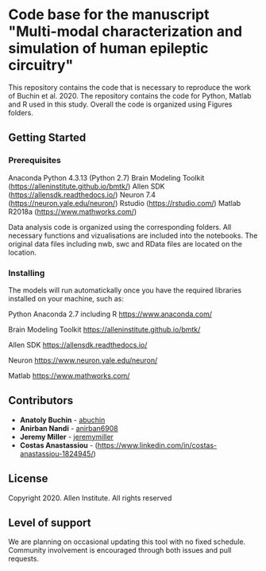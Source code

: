 # Code base for the manuscript "Multi-modal characterization and simulation of human epileptic circuitry"

This repository contains the code that is necessary to reproduce the work of Buchin et al. 2020. The repository contains the code for Python, Matlab and R used in this study. Overall the code is organized using Figures folders.

## Getting Started

### Prerequisites

Anaconda Python 4.3.13 (Python 2.7)
Brain Modeling Toolkit (https://alleninstitute.github.io/bmtk/)
Allen SDK (https://allensdk.readthedocs.io/)
Neuron 7.4 (https://neuron.yale.edu/neuron/)
Rstudio (https://rstudio.com/)
Matlab R2018a (https://www.mathworks.com/)


Data analysis code is organized using the corresponding folders. All necessary functions and vizualisations are included into the notebooks. The original data files including nwb, swc and RData files are located on the location.


### Installing

The models will run automatickally once you have the required libraries installed on your machine, such as:

Python Anaconda 2.7 including R
https://www.anaconda.com/

Brain Modeling Toolkit
https://alleninstitute.github.io/bmtk/

Allen SDK
https://allensdk.readthedocs.io/

Neuron
https://www.neuron.yale.edu/neuron/

Matlab
https://www.mathworks.com/


## Contributors

* **Anatoly Buchin** - [abuchin](https://github.com/abuchin)
* **Anirban Nandi** - [anirban6908](https://github.com/anirban6908)
* **Jeremy Miller** - [jeremymiller](https://github.com/jeremymiller)
* **Costas Anastassiou** - (https://www.linkedin.com/in/costas-anastassiou-1824945/)


## License

Copyright 2020. Allen Institute. All rights reserved

## Level of support

We are planning on occasional updating this tool with no fixed schedule. Community involvement is encouraged through both issues and pull requests.
